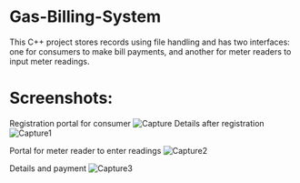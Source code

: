 # Gas-Billing-System
This C++ project stores records using file handling and has two interfaces: one for consumers to make bill payments, and another for meter readers to input meter readings.
# Screenshots:
Registration portal for consumer
![Capture](https://github.com/huzaifa507/Gas-Billing-System-in-c-/assets/154819203/25696ac3-9528-44aa-bce3-a13406699a22)
Details after registration
![Capture1](https://github.com/huzaifa507/Gas-Billing-System-in-c-/assets/154819203/09de898a-0a19-44bf-9891-f1e8a98cb4f3)

Portal for meter reader to enter readings
![Capture2](https://github.com/huzaifa507/Gas-Billing-System-in-c-/assets/154819203/88b2cb59-2c8f-48ec-a856-63bc363f209a)

Details and payment 
![Capture3](https://github.com/huzaifa507/Gas-Billing-System-in-c-/assets/154819203/87deb1d0-8cc4-4b3c-b333-53314c461c4f)
